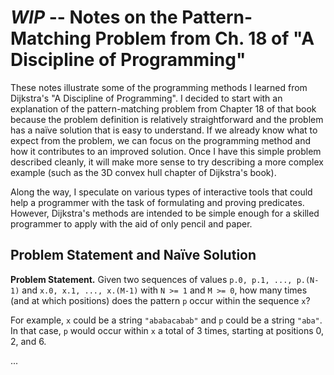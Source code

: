 # *WIP* -- Notes on the Pattern-Matching Problem from Ch. 18 of "A Discipline of Programming"

These notes illustrate some of the programming methods I learned from Dijkstra's "A Discipline of Programming". I decided to start with an explanation of the pattern-matching problem from Chapter 18 of that book because the problem definition is relatively straightforward and the problem has a na&iuml;ve solution that is easy to understand. If we already know what to expect from the problem, we can focus on the programming method and how it contributes to an improved solution. Once I have this simple problem described cleanly, it will make more sense to try describing a more complex example (such as the 3D convex hull chapter of Dijkstra's book).

Along the way, I speculate on various types of interactive tools that could help a programmer with the task of formulating and proving predicates. However, Dijkstra's methods are intended to be simple enough for a skilled programmer to apply with the aid of only pencil and paper.

## Problem Statement and Na&iuml;ve Solution

**Problem Statement.** Given two sequences of values `p.0, p.1, ..., p.(N-1)` and `x.0, x.1, ..., x.(M-1)` with `N >= 1` and `M >= 0`, how many times (and at which positions) does the pattern `p` occur within the sequence `x`?

For example, `x` could be a string `"ababacabab"` and `p` could be a string `"aba"`. In that case, `p` would occur within `x` a total of 3 times, starting at positions 0, 2, and 6.

...
